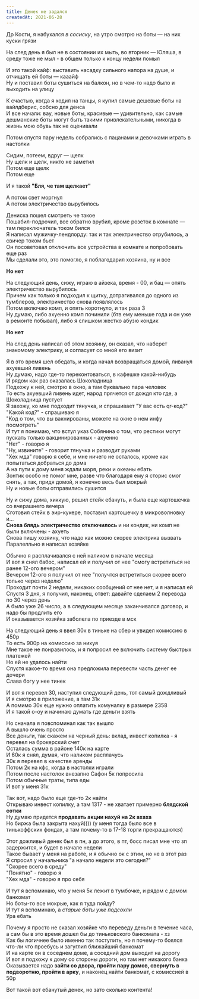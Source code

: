 ```yaml
---
title: Денек не задался
createdAt: 2021-06-28
---
```



Др Кости, я набухался *в сосиску*, на утро смотрю на боты — на них куски грязи

<img-row :images="['/cool-story/dirty-boots.jpg']"></img-row>

На след день я был не в состоянии их мыть, во вторник — Юляша, в среду тоже не мыл - в общем только к концу недели помыл
<!--more-->

И это такой кайф: выставить насадку сильного напора на душе, и отчищать ей боты — кааайф<br>
Ну и поставил боты сушиться на балкон, но в чем-то надо было и выходить на улицу

К счастью, когда я ходил на танцы, я купил самые дешевые боты на вайлдберис, собсно для денса<br>
И все начали: вау, новые боты, красивые — удивительно, как самые дешманские боты могут быть такими привлекательными, никогда в жизнь мою обувь так не оценивали<br>

<img-row :images="['/cool-story/new-boots.jpg']"></img-row>

Потом спустя пару недель собрались с пацанами и девочками играть в настолки

Сидим, потеем, вдруг — щелк<br>
Ну щелк и щелк, никто не заметил<br>
Потом еще щелк<br>
Потом еще<br>

И я такой **"Бля, че там щелкает"**

А потом свет моргнул<br>
А потом электричество вырубилось<br>

Дениска пошел смотреть че такое<br>
Пошабил-подрочил, все обратно врубил, кроме розеток в комнате — там переключатель током бился<br>
Я написал мужичку-лендлорду: так и так электричество отрубилось, а свичер током бьет<br>
Он посоветовал отключить все устройства в комнате и попробовать еще раз<br>
Мы сделали это, это помогло, я поблагодарил хозяина, ну и все<br>

**Но нет**

На следующий день, сижу, играю в айзека, время - 00, и бац — опять электричество вырубилось<br>
Причем как только я подходил к щитку, дотрагивался до одного из тумблеров, электричество снова появлялось<br>
Потом включаю комп, и опять коротнуло, и так раза 3<br>
Ну думаю, либо ахуенно комп починили (бтв ему меньше года и он уже в ремонте побывал), либо я слишком жестко абузю кондик

**Но нет**

На след день написал об этом хозяину, он сказал, что наберет знакомому электрику, и согласует со мной его визит

Я в это время шел обедать, и когда начал возвращаться домой, ливанул ахуевший ливень<br>
Ну думаю, надо где-то переконтоваться, в кафешке какой-нибудь<br>
И рядом как раз оказалась Шоколадница<br>
Подхожу к ней, смотрю в окно, а там буквально пара человек<br>
То есть ахуевший ливень идет, народ прячется от дождя кто где, а Шоколадница пустует<br>
Я захожу, ко мне подходит тянучка, и спрашивает "У вас есть qr-код?"<br>
"Какой код?" - спрашиваю я<br>
"Код о том, что вы вакнированы, можете на окне о нем инфу посмотреть"<br>
И тут я понимаю, что встул указ Собянина о том, что рестики могут пускать только вакцинированных - ахуенно<br>
"Нет" - говорю я<br>
"Ну, извините" - говорит тянучка и разводит руками<br>
"Хех мда" говорю я себе, и мне ничего не осталось, кроме как попытаться добраться до дома<br>
А на пути к дому меня ждали моря, реки и океаны ебать<br>
Зонтик особо не помог мне, разве что благодаря ему я сторис смог снять, а так, придя домой, я конечно весь был мокрый<br> 
Ну и новые боты отправились сушится<br>

Ну и сижу дома, хиккую, решил стейк ебануть, и была еще картошечка со вчерашнего вечера<br>
Сготовил стейк в эир-кукере, поставил картошечку в микроволновку и...<br>
**Снова блядь электричество отключилось** и ни кондик, ни комп не были включены - ахуеть<br>
Снова пишу хозяину, что надо как можно скорее электрика вызвать<br>
Паралелльно я написал хозяйке<br>

Обычно я расплачивался с ней наликом в начале месяца<br>
И вот я снял бабос, написал ей и получил от нее "смогу встретиться не ранее 12-ого вечером"<br>
Вечером 12-ого я получил от нее "получтся встретиться скорее всего только через неделю"<br>
Проходит почти 2 недели, никаких сообщений от нее нет, и я написал ей<br>
Спустя 3 дня, я получил, наконец, ответ: давайте сделаем 2 перевода по 30 через день<br>
А было уже 26 число, а в следующем месяце заканчивался договор, и надо бы продлить его<br>
И оказывается хозяйка заболела по приезде в мск<br>

На следующий день я ввел 30к в тиньке на сбер и увидел комиссию в 450р<br>
То есть 900р на комиссию за нихуя<br>
Мне такое не понравилось, и я попросил ее включить систему быстрых платежей<br>
Но ей не удалось найти<br> 
Спустя какое-то время она предложила перевести часть денег ее дочери<br>
Слава богу у нее тинек<br>

И вот я перевел 30, наступил следующий день, тот самый дождливый<br>
И я смотрю в приложение, а там 31к<br>
А помимо 30к еще нужно оплатить комуналку в размере 2358<br>
И я такой о-оу и начинаю думать где деньги взять<br>

Но сначала я повспоминал как так вышло<br>
А вышло очень просто<br>
Все деньги, так скажем на черный день: вклад, инвест копилка - я перевел на брокерский счет<br>
Осталась сумма в районе 140к на карте<br>
И 60к я снял, думая, что наликом расплачусь<br>
30к я перевел в качестве аренды<br>
Потом 2к на кфс, когда в настолки играли<br>
Потом после настолок внезапно Сафон 5к попросила<br> 
Потом обычные траты, типа еды<br>
И вот у меня 31к<br>

Так вот, надо было еще где-то 2к найти<br>
Открываю инвест копилку, а там 1317 - не хватает примерно **блядской сотки**<br>
Ну думаю придется **продавать акции нахуй на 2к ахаха**<br>
Но биржа была закрыта нахуй)))) (у меня тогда было все в тинькоффских фондах, а там почему-то в 17-18 торги прекращаются) <br>

Этот дожливый денек был в пн, а до этого, в пт, босс писал мне что зп задержится, и будет в начале недели<br>
Такое бывает у меня на работе, и я обычно ок с этим, но не в этот раз<br>
Я спросил у начальника "а начало недели это сегодня?"<br>
"Скорее всего в среду"<br>
"Понятно" - говорю я<br>
"Хех мда" - говорю я про себя<br>

И тут я вспоминаю, что у меня 5к лежит в тумбочке, и рядом с домом банкомат<br>
Но боты-то все мокрые, как я туда пойду?<br>
И тут я вспоминаю, а *старые боты уже подсохли*<br>
Ура ебать<br>

Почему я просто не сказал хозяйке что переведу деньги в течение часа, а сам бы в это время дошел бы до тиньковского банкомата - хз<br>
Как бы логичнее было именно так поступить, но я почему-то боялся что-ли что проебусь и загуглил ближайший банкомат<br>
И на карте он в соседнем доме, а соседний дом выходит на дорогу<br>
И вот я подхожу к дому со стороны дороги, но там нет никакого банка<br>
Оказывается надо **зайти со двора, пройти пару домов, свернуть в подворотню, пройти в арку**, и наконец найти банкомат, с комиссией в 50р<br>

Вот такой вот ебанутый денек, но зато сколько контента!


